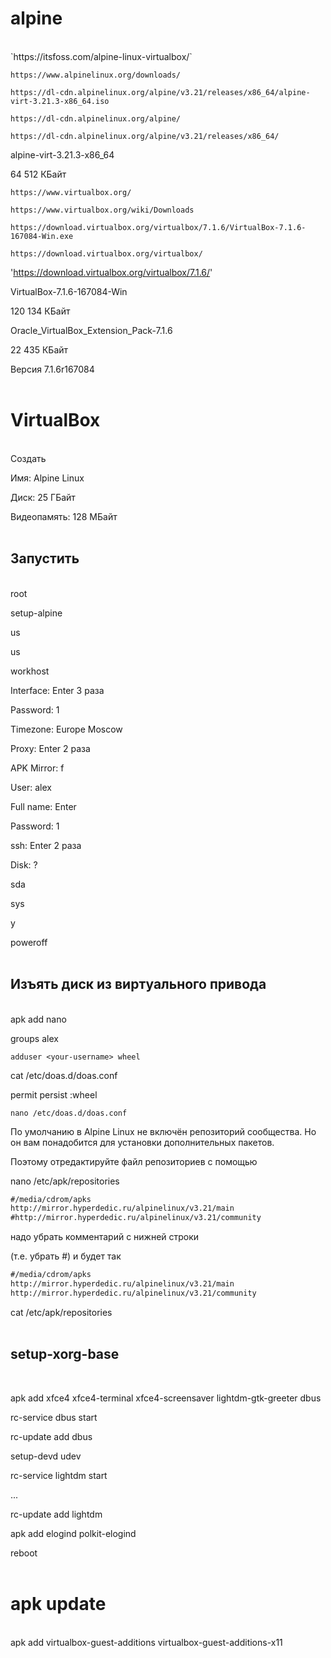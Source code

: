 # alpine
<br>
`https://itsfoss.com/alpine-linux-virtualbox/`

`https://www.alpinelinux.org/downloads/`

`https://dl-cdn.alpinelinux.org/alpine/v3.21/releases/x86_64/alpine-virt-3.21.3-x86_64.iso`

`https://dl-cdn.alpinelinux.org/alpine/`

`https://dl-cdn.alpinelinux.org/alpine/v3.21/releases/x86_64/`

alpine-virt-3.21.3-x86_64

64 512 КБайт

`https://www.virtualbox.org/`

`https://www.virtualbox.org/wiki/Downloads`

`https://download.virtualbox.org/virtualbox/7.1.6/VirtualBox-7.1.6-167084-Win.exe`

`https://download.virtualbox.org/virtualbox/`

'https://download.virtualbox.org/virtualbox/7.1.6/'

VirtualBox-7.1.6-167084-Win

120 134 КБайт

Oracle_VirtualBox_Extension_Pack-7.1.6

22 435 КБайт

Версия 7.1.6r167084<br><br>

# VirtualBox
<br>
Создать

Имя: Alpine Linux

Диск: 25 ГБайт

Видеопамять: 128 МБайт
<br><br>
## Запустить
<br>
root

setup-alpine

us

us

workhost

Interface: Enter 3 раза

Password: 1

Timezone: Europe Moscow

Proxy: Enter 2 раза

APK Mirror: f

User: alex

Full name: Enter

Password: 1

ssh: Enter 2 раза

Disk: ?

sda

sys

y

poweroff
<br><br>
## Изъять диск из виртуального привода
<br>
apk add nano

groups alex

`adduser <your-username> wheel`

cat /etc/doas.d/doas.conf

permit persist :wheel

`nano /etc/doas.d/doas.conf`

По умолчанию в Alpine Linux не включён репозиторий сообщества. Но он вам понадобится для установки дополнительных пакетов.

Поэтому отредактируйте файл репозиториев с помощью


nano /etc/apk/repositories

```txt
#/media/cdrom/apks
http://mirror.hyperdedic.ru/alpinelinux/v3.21/main
#http://mirror.hyperdedic.ru/alpinelinux/v3.21/community
```

надо убрать комментарий с нижней строки

(т.е. убрать #) и будет так
```txt
#/media/cdrom/apks
http://mirror.hyperdedic.ru/alpinelinux/v3.21/main
http://mirror.hyperdedic.ru/alpinelinux/v3.21/community
```

cat /etc/apk/repositories
<br><br>
## setup-xorg-base
<br>

apk add xfce4 xfce4-terminal xfce4-screensaver lightdm-gtk-greeter dbus

rc-service dbus start

rc-update add dbus

setup-devd udev

rc-service lightdm start

...

rc-update add lightdm

apk add elogind polkit-elogind

reboot
<br><br>
# apk update
<br>
apk add virtualbox-guest-additions virtualbox-guest-additions-x11
